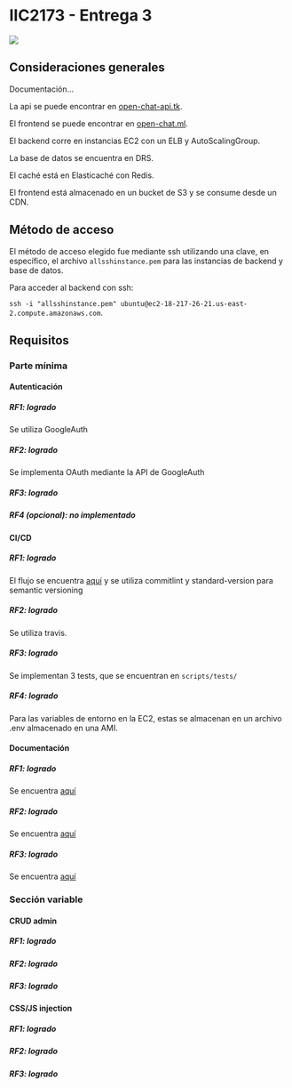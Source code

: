# IIC2173 - Entrega 3

![](https://travis-ci.org/Pudindin/aux-iic2173-proyecto-semestral-grupo20.svg?branch=master)

## Consideraciones generales
Documentación...

La api se puede encontrar en [open-chat-api.tk](https://open-chat-api.tk).

El frontend se puede encontrar en [open-chat.ml](https://open-chat.ml).

El backend corre en instancias EC2 con un ELB y AutoScalingGroup.

La base de datos se encuentra en DRS.

El caché está en Elasticaché con Redis.

El frontend está almacenado en un bucket de S3 y se consume desde un CDN.


## Método de acceso
El método de acceso elegido fue mediante ssh utilizando una clave, en específico, el archivo ```allsshinstance.pem``` para las instancias de backend y base de datos.

Para acceder al backend con ssh:

`ssh -i "allsshinstance.pem" ubuntu@ec2-18-217-26-21.us-east-2.compute.amazonaws.com`.


## Requisitos

### Parte mínima

#### Autenticación

##### RF1: logrado
Se utiliza GoogleAuth

##### RF2: logrado
Se implementa OAuth mediante la API de GoogleAuth

##### RF3: logrado


##### RF4 (opcional): no implementado

#### CI/CD

##### RF1: logrado
El flujo se encuentra [aquí](https://github.com/IIC3745-2020-2/grupo07/blob/master/docs/FlujoCICD.png) y se utiliza commitlint y standard-version para semantic versioning

##### RF2: logrado
Se utiliza travis.

##### RF3: logrado
Se implementan 3 tests, que se encuentran en `scripts/tests/`

##### RF4: logrado
Para las variables de entorno en la EC2, estas se almacenan en un archivo .env almacenado en una AMI.

#### Documentación

##### RF1: logrado
Se encuentra [aquí](https://github.com/IIC3745-2020-2/grupo07/blob/master/docs/ComponentesAppE2.png)

##### RF2: logrado
Se encuentra [aquí](https://github.com/IIC3745-2020-2/grupo07/blob/master/docs/FlujoApp.png)

##### RF3: logrado
Se encuentra [aquí](https://github.com/IIC3745-2020-2/grupo07/blob/master/docs/FlujoCICD.png)


### Sección variable

#### CRUD admin

##### RF1: logrado

##### RF2: logrado

##### RF3: logrado


#### CSS/JS injection

##### RF1: logrado

##### RF2: logrado

##### RF3: logrado
